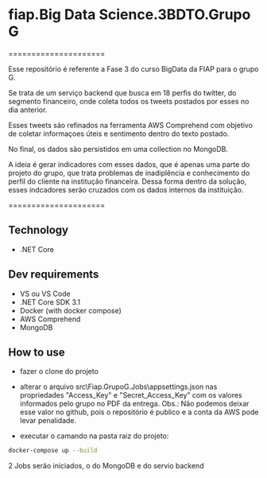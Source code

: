 # fiap.Big Data Science.3BDTO.Grupo G

=====================

Esse repositório é referente a Fase 3 do curso BigData da FIAP para o grupo G.

Se trata de um serviço backend que busca em 18 perfis do twitter, do segmento financeiro, onde coleta todos os tweets postados por esses no dia anterior.

Esses tweets são refinados na ferramenta AWS Comprehend com objetivo de coletar informaçoes úteis e sentimento dentro do texto postado.

No final, os dados são persistidos em uma collection no MongoDB.

A ideia é gerar indicadores com esses dados, que é apenas uma parte do projeto do grupo, que trata problemas de inadiplência e conhecimento do perfil do cliente na institução financeira. Dessa forma dentro da solução, esses indcadores serão cruzados com os dados internos da instituição.

=====================

## Technology

- .NET Core

## Dev requirements

- VS ou VS Code
- .NET Core SDK 3.1
- Docker (with docker compose)
- AWS Comprehend
- MongoDB

## How to use

- fazer o clone  do projeto

- alterar o arquivo src\Fiap.GrupoG.Jobs\appsettings.json nas propriedades "Access_Key" e "Secret_Access_Key" com os valores informados pelo grupo no PDF da entrega.
Obs.: Não podemos deixar esse valor no github, pois o repositório é publico e a conta da AWS pode levar penalidade.

- executar o camando na pasta raiz do projeto:

```bash
docker-compose up --build
```

2 Jobs serão iniciados, o do MongoDB e do servio backend
